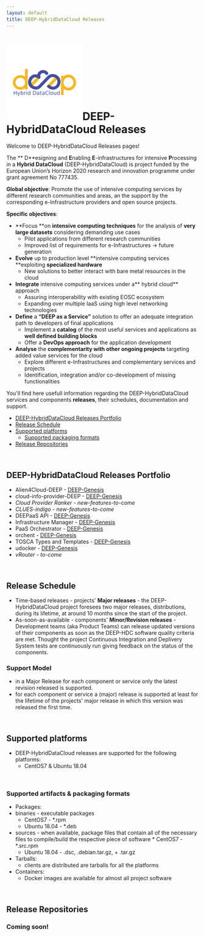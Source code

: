 ```yaml
---
layout: default
title: DEEP-HybridDataCloud Releases
---
```


# ![DEEP](img/deep.png)DEEP-HybridDataCloud Releases

Welcome to DEEP-HybridDataCloud Releases pages!

The ** D**esigning and **E**nabling **E**-infrastructures for intensive **P**rocessing in a **Hybrid DataCloud** (DEEP-HybridDataCloud) is project funded by the European Union’s Horizon 2020 research and innovation programme under grant agreement No 777435. 
 
**Global objective**: Promote the use of intensive computing services by different research communities and areas, an the support by the corresponding e-Infrastructure providers and open source projects.

**Specific objectives**:

* **Focus **on **intensive computing techniques** for the analysis of **very large datasets** considering demanding use cases
	* Pilot applications from different research communities
	* Improved list of requirements for e-Infrastructures → future generation
* **Evolve** up to production level **intensive computing services **exploiting **specialized hardware**
	* New solutions to better interact with bare metal resources in the cloud
* **Integrate** intensive computing services under a** hybrid cloud** approach
	* Assuring interoperability with existing EOSC ecosystem
	* Expanding over multiple IaaS using high level networking technologies
* **Define** a **“DEEP as a Service”** solution to offer an adequate integration path to developers of final applications
	* Implement a **catalog** of the most useful services and applications as **well defined building blocks**
	* Offer a **DevOps approach** for the application development
* **Analyse** the **complementarity with other ongoing projects** targeting added value services for the cloud
	* Explore different e-Infrastructures and complementary services and projects
	* Identification, integration and/or co-development of missing functionalities

You'll find here usefull information regarding the DEEP-HybridDataCloud services and components **releases**, their schedules, documentation and support.

* [DEEP-HybridDataCloud Releases Portfolio](#portfolio)
* [Release Schedule](#relsched)
* [Supported platforms](#supportedplatf)
   * [Supported packaging formats](#relcontent)
* [Release Repositories](#releaserepos)

<a name="portfolio">&nbsp;</a>
## DEEP-HybridDataCloud Releases Portfolio

* Alien4Cloud-DEEP - [DEEP-Genesis](deep-genesis/a4c-deep/ "A4C - DEEP v. 1.1-r0")
* cloud-info-provider-DEEP - [DEEP-Genesis](deep-genesis/cip-deep/ "CLoudInfoProvider - DEEP v. 0.10.4")
* *Cloud Provider Ranker - new-features-to-come*
* *CLUES-indigo - new-features-to-come*
* DEEPaaS API - [DEEP-Genesis](deep-genesis/daas/ "DEEPaaS API v. 0.1.0")
* Infrastructure Manager - [DEEP-Genesis](deep-genesis/im/ "IM v. 1.7.5")
* PaaS Orchestrator - [DEEP-Genesis](deep-genesis/paas-orchestrator/ "PaaS Orchestrator v. 2.1.1-FINAL")
* orchent - [DEEP-Genesis](deep-genesis/orchent/ "A4C - DEEP v. 1.1-r0")
* TOSCA Types and Templates - [DEEP-Genesis](deep-genesis/ttt/ "TOSCA types & templates v. 3.0.0")
* udocker - [DEEP-Genesis](deep-genesis/udocker/ "udocker v. 1.1.3")
* *vRouter - to-come*

       

<a name="relsched">&nbsp;</a>
## Release Schedule
* Time-based releases - projects' **Major releases** - the DEEP-HybridDataCloud project foresees two major releases, distributions, during its lifetime, at around 10 months since the start of the project. 
* As-soon-as-available - components' **Minor/Revision releases** - Development teams (aka Product Teams) can release updated versions of their components as soon as the DEEP-HDC software quality criteria are met. Thought the project Continuous Integration and Deplivery System tests are continuously run giving feedback on the status of the components.

### Support Model
 * in a Major Release for each component or service only the latest revision released is supported.
 * for each component or service a (major) release is supported at least for the lifetime of the projects' major release in which this version was released the first time.

<a name="supportedplatf">&nbsp;</a>
## Supported platforms

 * DEEP-HybridDataCloud releases are supported for the following platforms:
    * CentOS7 & Ubuntu 18.04 

<a name="relcontent">&nbsp;</a>
### Supported artifacts & packaging formats
 * Packages:
  * binaries - executable packages
    * CentOS7 - *.rpm
    * Ubuntu 18.04 - *.deb
  * sources - when available, package files that contain all of the necessary files to compile/build the respective piece of software
		* CentOS7 - *.src.rpm
    * Ubuntu 18.04 - .dsc, .debian.tar.gz, + .tar.gz
  * Tarballs:
    * clients are distributed are tarballs for all the platforms   
 * Containers:
    * Docker images are available for almost all project software

<a name="releaserepos">&nbsp;</a>
## Release Repositories

<h3><font style="color="#FC0813"">Coming soon!</font></h3>
